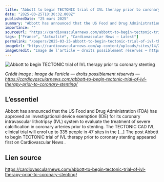```yaml
---
title: "Abbott to begin TECTONIC trial of IVL therapy prior to coronary stenting"
date: "2025-03-25T10:30:32.000Z"
publishedDate: "25 mars 2025"
summary: "Abbott has announced that the US Food and Drug Administration (FDA) has approved an investigational device exemption (IDE) for its coronary intravascular lithotripsy (IVL) system to evaluate the treatment of severe calcification in coronary arteries prior to stenting. The TECTONIC CAD IVL clinical trial will enrol up to 335 people in 47 sites in the [&#8230;] The post Abbott to begin TECTONIC trial of IVL therapy prior to coronary stenting appeared first on Cardiovascular News ."
importance: ""
sourceUrl: "https://cardiovascularnews.com/abbott-to-begin-tectonic-trial-of-ivl-therapy-prior-to-coronary-stenting/"
tags: ["France", "Actualité", "Cardiovascular News — Latest"]
permalink: "/papers/2025-03-25-abbott-to-begin-tectonic-trial-of-ivl-therapy-prior-to-coronary-stenting"
imageUrl: "https://cardiovascularnews.com/wp-content/uploads/sites/14/2025/03/Abbott_Logo-387x4201-1.jpg"
imageCredit: "Image de l’article — droits possiblement réservés — https://cardiovascularnews.com/abbott-to-begin-tectonic-trial-of-ivl-therapy-prior-to-coronary-stenting/"
---
```


![Abbott to begin TECTONIC trial of IVL therapy prior to coronary stenting](https://cardiovascularnews.com/wp-content/uploads/sites/14/2025/03/Abbott_Logo-387x4201-1.jpg)

*Crédit image : Image de l’article — droits possiblement réservés — https://cardiovascularnews.com/abbott-to-begin-tectonic-trial-of-ivl-therapy-prior-to-coronary-stenting/*

## L’essentiel

Abbott has announced that the US Food and Drug Administration (FDA) has approved an investigational device exemption (IDE) for its coronary intravascular lithotripsy (IVL) system to evaluate the treatment of severe calcification in coronary arteries prior to stenting. The TECTONIC CAD IVL clinical trial will enrol up to 335 people in 47 sites in the [&#8230;] The post Abbott to begin TECTONIC trial of IVL therapy prior to coronary stenting appeared first on Cardiovascular News .

## Lien source

https://cardiovascularnews.com/abbott-to-begin-tectonic-trial-of-ivl-therapy-prior-to-coronary-stenting/

